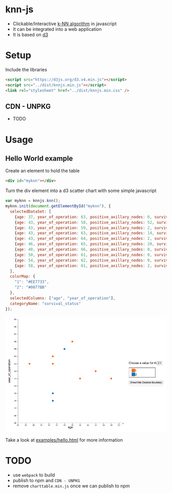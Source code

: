# knn-js
* Clickable/Interactive [k-NN algorithm](https://en.wikipedia.org/wiki/K-nearest_neighbors_algorithm) in javascript 
* It can be integrated into a web application
* It is based on [d3](https://d3js.org/)

# Setup

Include the libraries

```html
<script src="https://d3js.org/d3.v4.min.js"></script>
<script src="../dist/knnjs.min.js"></script>
<link rel="stylesheet" href="../dist/knnjs.min.css" />
```

## CDN - UNPKG
* TODO

# Usage
## Hello World example
Create an element to hold the table

```html
<div id="myknn"></div>
```

Turn the div element into a d3 scatter chart with some simple javascript

```javascript
var myknn = knnjs.knn();
myknn.init(document.getElementById("myknn"), {
  selectedDataSet: [
    {age: 37, year_of_operation: 63, positive_axillary_nodes: 0, survival_status: 1},
    {age: 43, year_of_operation: 58, positive_axillary_nodes: 52, survival_status: 2},
    {age: 43, year_of_operation: 59, positive_axillary_nodes: 2, survival_status: 2},
    {age: 43, year_of_operation: 63, positive_axillary_nodes: 14, survival_status: 1},
    {age: 43, year_of_operation: 64, positive_axillary_nodes: 2, survival_status: 1},
    {age: 46, year_of_operation: 65, positive_axillary_nodes: 20, survival_status: 2},
    {age: 48, year_of_operation: 66, positive_axillary_nodes: 0, survival_status: 1},
    {age: 50, year_of_operation: 61, positive_axillary_nodes: 0, survival_status: 1},
    {age: 54, year_of_operation: 62, positive_axillary_nodes: 0, survival_status: 1},
    {age: 58, year_of_operation: 61, positive_axillary_nodes: 2, survival_status: 1}
  ], 
  colorMap: {
    "1": "#EE7733",
    "2": "#0077BB"
  },
  selectedColumns: ["age", "year_of_operation"], 
  categoryName: "survival_status"
});
```

![hello](imgs/hello.png)

Take a look at [examples/hello.html](https://github.com/study-ml/knn-js/blob/main/examples/hello.html) for more information


# TODO
* use `webpack` to build
* publish to npm and `CDN - UNPKG`
* remove `charttable.min.js` once we can publish to npm
 
